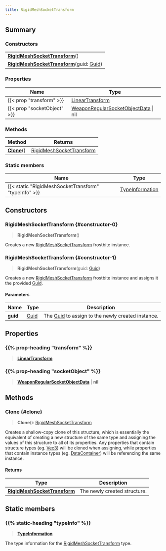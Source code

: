 ```yaml
---
title: RigidMeshSocketTransform
---
```


## Summary

### Constructors

|  |
| --- |
| **[RigidMeshSocketTransform](#constructor-0)**() |
| **[RigidMeshSocketTransform](#constructor-1)**(guid: [Guid](/vext/ref/shared/type/guid)) |

### Properties

| Name | Type |
| ---- | ---- |
| {{< prop "transform" >}} | [LinearTransform](/vext/ref/shared/type/lineartransform) |
| {{< prop "socketObject" >}} | [WeaponRegularSocketObjectData](/vext/ref/fb/weaponregularsocketobjectdata) \| nil |

### Methods

| Method | Returns |
| ------ | ------- |
| **[Clone](#clone)**() | [RigidMeshSocketTransform](/vext/ref/fb/rigidmeshsockettransform) |

### Static members

| Name | Type |
| ---- | ---- |
| {{< static "RigidMeshSocketTransform" "typeInfo" >}} | [TypeInformation](/vext/ref/shared/type/typeinformation) |

## Constructors

### RigidMeshSocketTransform {#constructor-0}

> **RigidMeshSocketTransform**()

Creates a new [RigidMeshSocketTransform](/vext/ref/fb/rigidmeshsockettransform) frostbite instance.

### RigidMeshSocketTransform {#constructor-1}

> **RigidMeshSocketTransform**(guid: [Guid](/vext/ref/shared/type/guid))

Creates a new [RigidMeshSocketTransform](/vext/ref/fb/rigidmeshsockettransform) frostbite instance and assigns it the provided [Guid](/vext/ref/shared/type/guid).

#### Parameters

| Name | Type | Description |
| ---- | ---- | ----------- |
| **guid** | [Guid](/vext/ref/shared/type/guid) | The [Guid](/vext/ref/shared/type/guid) to assign to the newly created instance. |

## Properties

### {{% prop-heading "transform" %}}

> **[LinearTransform](/vext/ref/shared/type/lineartransform)**

### {{% prop-heading "socketObject" %}}

> **[WeaponRegularSocketObjectData](/vext/ref/fb/weaponregularsocketobjectdata)** \| **nil**

## Methods

### Clone {#clone}

> **Clone**(): [RigidMeshSocketTransform](/vext/ref/fb/rigidmeshsockettransform)

Creates a shallow-copy clone of this structure, which is essentially the equivalent of creating a new structure of the same type and assigning the values of this structure to all of its properties. Any properties that contain structure types (eg. [Vec3](/vext/ref/shared/type/vec3)) will be cloned when assigning, while properties that contain instance types (eg. [DataContainer](/vext/ref/shared/type/datacontainer)) will be referencing the same instance.

#### Returns

| Type | Description |
| ---- | ----------- |
| **[RigidMeshSocketTransform](/vext/ref/fb/rigidmeshsockettransform)** | The newly created structure. |

## Static members

### {{% static-heading "typeInfo" %}}

> **[TypeInformation](/vext/ref/shared/type/typeinformation)**

The type information for the [RigidMeshSocketTransform](/vext/ref/fb/rigidmeshsockettransform) type.

